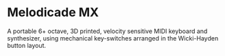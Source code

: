 # Melodicade MX
A portable 6+ octave, 3D printed, velocity sensitive MIDI keyboard and synthesizer, using mechanical key-switches arranged in the Wicki-Hayden button layout.
